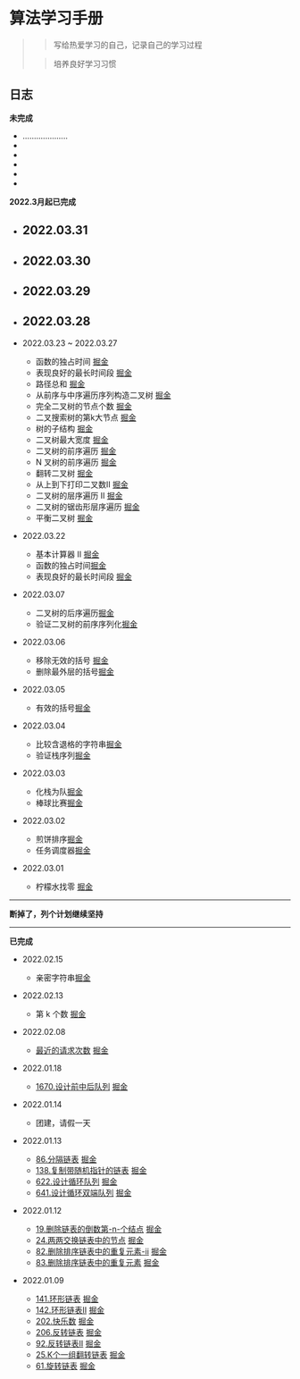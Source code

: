 # 算法学习手册

> > 写给热爱学习的自己，记录自己的学习过程
>
> > 培养良好学习习惯

## 日志

**未完成**

  - ....................
  - 
  - 
  - 
  - 
  - 

**2022.3月起已完成**

- 2022.03.31
  -  
  
- 2022.03.30
  - 
  
- 2022.03.29
  - 
  
- 2022.03.28
  - 
  
- 2022.03.23 ~ 2022.03.27
  - 函数的独占时间 [掘金](https://juejin.cn/post/7077582085241864223)
  - 表现良好的最长时间段 [掘金](https://juejin.cn/post/7077952880216375326)
  - 路径总和 [掘金](https://juejin.cn/post/7078320468054245406)
  - 从前序与中序遍历序列构造二叉树 [掘金](https://juejin.cn/post/7078670711916593166)
  - 完全二叉树的节点个数 [掘金](https://juejin.cn/post/7078698097836032014)
  - 二叉搜索树的第k大节点 [掘金](https://juejin.cn/post/7079059627626725384)
  - 树的子结构 [掘金](https://juejin.cn/post/7079066143759007752)
  - 二叉树最大宽度 [掘金](https://juejin.cn/post/7079425585201545246)
  - 二叉树的前序遍历 [掘金](https://juejin.cn/post/7079436260552474661)
  - N 叉树的前序遍历 [掘金](https://juejin.cn/post/7079443099902017567)
  - 翻转二叉树 [掘金](https://juejin.cn/post/7079456597939847176)
  - 从上到下打印二叉数II [掘金](https://juejin.cn/post/7079693613537427492)
  - 二叉树的层序遍历 II [掘金](https://juejin.cn/post/7079710976668336158)
  - 二叉树的锯齿形层序遍历 [掘金](https://juejin.cn/post/7079710976668336158)
  - 平衡二叉树 [掘金](https://juejin.cn/post/7079717070182711310)

- 2022.03.22
  - 基本计算器 II  [掘金](https://juejin.cn/post/7077572435201146911)
  - 函数的独占时间[掘金](https://juejin.cn/post/7077582085241864223)
  - 表现良好的最长时间段 [掘金](https://juejin.cn/post/7077952880216375326/)
- 2022.03.07
  - 二叉树的后序遍历[掘金](https://juejin.cn/post/7072361601134755853)
  - 验证二叉树的前序序列化[掘金](https://juejin.cn/post/7072383042156757022/)
- 2022.03.06
  - 移除无效的括号 [掘金](https://juejin.cn/post/7072000075882463268/)
  - 删除最外层的括号[掘金](https://juejin.cn/post/7071999147418583076/)
- 2022.03.05
  - 有效的括号[掘金](https://juejin.cn/post/7071631858991104030/)
- 2022.03.04
  - 比较含退格的字符串[掘金](https://juejin.cn/post/7071275089643175972/)
  - 验证栈序列[掘金](https://juejin.cn/post/7071286680841355277/)
- 2022.03.03
  - 化栈为队[掘金](https://juejin.cn/post/7070879507644678180)
  - 棒球比赛[掘金](https://juejin.cn/post/7070889149766729736/)
- 2022.03.02
  - 煎饼排序[掘金](https://juejin.cn/post/7070492118761865229/)
  - 任务调度器[掘金](https://juejin.cn/post/7070518710506618916/)
- 2022.03.01
  - 柠檬水找零   [掘金](https://juejin.cn/post/7070141577846325285)

---
  **断掉了，列个计划继续坚持**

---
**已完成**

- 2022.02.15
  - 亲密字符串[掘金](https://juejin.cn/post/7065332459293917214/)
- 2022.02.13
  - 第 k 个数 [掘金](https://juejin.cn/post/7064157516665470990)
- 2022.02.08
  - [最近的请求次数](https://github.com/frllk/frllk-studybook/commit/10b26e0bd74eb743e8cf2eb5f6da94fce4c06900) [掘金](https://juejin.cn/post/7062152108664946702)
- 2022.01.18
  - [1670.设计前中后队列](https://github.com/frllk/frllk-studybook/blob/main/%E7%AE%97%E6%B3%95/week1/1670.%E8%AE%BE%E8%AE%A1%E5%89%8D%E4%B8%AD%E5%90%8E%E9%98%9F%E5%88%97.js) [掘金](https://juejin.cn/post/7054205775798861837)
- 2022.01.14
  - 团建，请假一天
- 2022.01.13

  - [86.分隔链表](https://github.com/frllk/frllk-studybook/blob/main/%E7%AE%97%E6%B3%95/week1/86.%E5%88%86%E9%9A%94%E9%93%BE%E8%A1%A8.js) [掘金](https://juejin.cn/post/7053307894497968165/)
  - [138.复制带随机指针的链表](https://github.com/frllk/frllk-studybook/blob/main/%E7%AE%97%E6%B3%95/week1/138.%E5%A4%8D%E5%88%B6%E5%B8%A6%E9%9A%8F%E6%9C%BA%E6%8C%87%E9%92%88%E7%9A%84%E9%93%BE%E8%A1%A8.js) [掘金](https://juejin.cn/post/7051599922609455112)
  - [622.设计循环队列](https://github.com/frllk/frllk-studybook/blob/main/%E7%AE%97%E6%B3%95/week1/622.%E8%AE%BE%E8%AE%A1%E5%BE%AA%E7%8E%AF%E9%98%9F%E5%88%97.js) [掘金](https://juejin.cn/post/7052713403038564360)
  - [641.设计循环双端队列](https://github.com/frllk/frllk-studybook/blob/main/%E7%AE%97%E6%B3%95/week1/641.%E8%AE%BE%E8%AE%A1%E5%BE%AA%E7%8E%AF%E5%8F%8C%E7%AB%AF%E9%98%9F%E5%88%97.js) [掘金](https://juejin.cn/post/7052719372682887198)
- 2022.01.12

  - [19.删除链表的倒数第-n-个结点](https://github.com/frllk/frllk-studybook/blob/main/%E7%AE%97%E6%B3%95/week1/19.%E5%88%A0%E9%99%A4%E9%93%BE%E8%A1%A8%E7%9A%84%E5%80%92%E6%95%B0%E7%AC%AC-n-%E4%B8%AA%E7%BB%93%E7%82%B9.js) [掘金](https://juejin.cn/post/7052462362032341029)
  - [24.两两交换链表中的节点](https://github.com/frllk/frllk-studybook/blob/main/%E7%AE%97%E6%B3%95/week1/24.%E4%B8%A4%E4%B8%A4%E4%BA%A4%E6%8D%A2%E9%93%BE%E8%A1%A8%E4%B8%AD%E7%9A%84%E8%8A%82%E7%82%B9.js) [掘金](https://juejin.cn/post/7052462370056044552)
  - [82.删除排序链表中的重复元素-ii](https://github.com/frllk/frllk-studybook/blob/main/%E7%AE%97%E6%B3%95/week1/82.%E5%88%A0%E9%99%A4%E6%8E%92%E5%BA%8F%E9%93%BE%E8%A1%A8%E4%B8%AD%E7%9A%84%E9%87%8D%E5%A4%8D%E5%85%83%E7%B4%A0-ii.js) [掘金](https://juejin.cn/post/7052467109858639908)
  - [83.删除排序链表中的重复元素](https://github.com/frllk/frllk-studybook/blob/main/%E7%AE%97%E6%B3%95/week1/83.%E5%88%A0%E9%99%A4%E6%8E%92%E5%BA%8F%E9%93%BE%E8%A1%A8%E4%B8%AD%E7%9A%84%E9%87%8D%E5%A4%8D%E5%85%83%E7%B4%A0.js) [掘金](https://juejin.cn/post/7052347477382397988)
- 2022.01.09
  - [141.环形链表](https://github.com/frllk/frllk-studybook/blob/main/%E7%AE%97%E6%B3%95/week1/141.%E7%8E%AF%E5%BD%A2%E9%93%BE%E8%A1%A8.js) [掘金](https://juejin.cn/post/7051182825474637860/)
  - [142.环形链表II](https://github.com/frllk/frllk-studybook/blob/main/%E7%AE%97%E6%B3%95/week1/142.%E7%8E%AF%E5%BD%A2%E9%93%BE%E8%A1%A8-ii.js) [掘金](https://juejin.cn/post/7051185138863964197/)
  - [202.快乐数](https://github.com/frllk/frllk-studybook/blob/main/%E7%AE%97%E6%B3%95/week1/202.%E5%BF%AB%E4%B9%90%E6%95%B0.js) [掘金](https://juejin.cn/post/7051186805713928205)
  - [206.反转链表](https://github.com/frllk/frllk-studybook/blob/main/%E7%AE%97%E6%B3%95/week1/206.%E5%8F%8D%E8%BD%AC%E9%93%BE%E8%A1%A8.js) [掘金](https://juejin.cn/post/7051187349912453128)
  - [92.反转链表II](https://github.com/frllk/frllk-studybook/blob/main/%E7%AE%97%E6%B3%95/week1/92.%E5%8F%8D%E8%BD%AC%E9%93%BE%E8%A1%A8-ii.js) [掘金](https://juejin.cn/post/7051189079190274084)
  - [25.K个一组翻转链表](https://github.com/frllk/frllk-studybook/blob/main/%E7%AE%97%E6%B3%95/week1/25.k-%E4%B8%AA%E4%B8%80%E7%BB%84%E7%BF%BB%E8%BD%AC%E9%93%BE%E8%A1%A8.js) [掘金](https://juejin.cn/post/7051179423931826207/)
  - [61.旋转链表](https://github.com/frllk/frllk-studybook/blob/main/%E7%AE%97%E6%B3%95/week1/61.%E6%97%8B%E8%BD%AC%E9%93%BE%E8%A1%A8.js) [掘金](https://juejin.cn/post/7052462352767123486)

